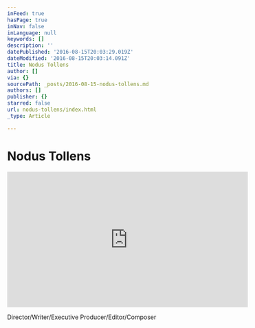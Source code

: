 ```yaml
---
inFeed: true
hasPage: true
inNav: false
inLanguage: null
keywords: []
description: ''
datePublished: '2016-08-15T20:03:29.019Z'
dateModified: '2016-08-15T20:03:14.091Z'
title: Nodus Tollens
author: []
via: {}
sourcePath: _posts/2016-08-15-nodus-tollens.md
authors: []
publisher: {}
starred: false
url: nodus-tollens/index.html
_type: Article

---
```

# Nodus Tollens

<iframe width="560" height="315" src="https://www.youtube.com/embed/pxkT97GwNmE" frameborder="0" allowfullscreen="" style=""></iframe>

Director/Writer/Executive Producer/Editor/Composer